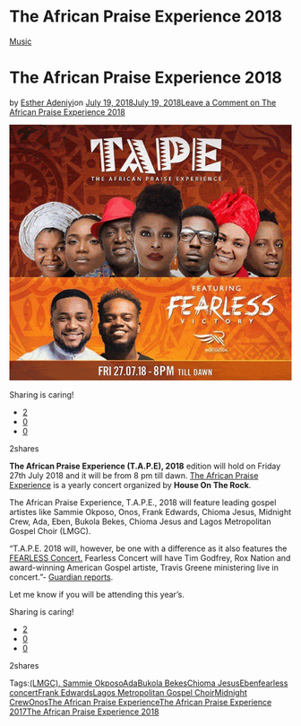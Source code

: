 # The African Praise Experience 2018

[Music](https://estheradeniyi.com/category/music/)
# The African Praise Experience 2018

by [Esther Adeniyi](https://estheradeniyi.com/author/esther-adeniyi/)on [July 19, 2018July 19, 2018](https://estheradeniyi.com/the-african-praise-experience-2018/)[Leave a Comment on The African Praise Experience 2018](https://estheradeniyi.com/the-african-praise-experience-2018/#respond)

![The African Praise Experience 2018](images\2018-The-African-Praise-Experience-TAPE.jpg)

Sharing is caring!

- [2](https://www.facebook.com/sharer/sharer.php?u=https%3A%2F%2Festheradeniyi.com%2Fthe-african-praise-experience-2018%2F&amp;t=The%20African%20Praise%20Experience%202018)
- [0](https://twitter.com/intent/tweet?text=The%20African%20Praise%20Experience%202018&amp;url=https%3A%2F%2Festheradeniyi.com%2Fthe-african-praise-experience-2018%2F)
- [0](#)

2shares

**The African Praise Experience (T.A.P.E), 2018** edition will hold on Friday 27th July 2018 and it will be from 8 pm till dawn. [The African Praise Experience](https://estheradeniyi.com/the-african-praise-experience-2017-by/) is a yearly concert organized by **House On The Rock**.

The African Praise Experience, T.A.P.E., 2018 will feature leading gospel artistes like Sammie Okposo, Onos, Frank Edwards, Chioma Jesus, Midnight Crew, Ada, Eben, Bukola Bekes, Chioma Jesus and Lagos Metropolitan Gospel Choir (LMGC).

&#x201C;T.A.P.E. 2018 will, however, be one with a difference as it also features the [FEARLESS Concert.](https://estheradeniyi.com/tim-godfreys-fearless-2017-concert-to/) Fearless Concert will have Tim Godfrey, Rox Nation and award-winning American Gospel artiste, Travis Greene ministering live in concert.&#x201D;- [Guardian reports](https://guardian.ng/life/music/frank-edwards-sammie-okposo-to-headline-the-african-praise-experience-2018/).

Let me know if you will be attending this year&#x2019;s.

Sharing is caring!

- [2](https://www.facebook.com/sharer/sharer.php?u=https%3A%2F%2Festheradeniyi.com%2Fthe-african-praise-experience-2018%2F&amp;t=The%20African%20Praise%20Experience%202018)
- [0](https://twitter.com/intent/tweet?text=The%20African%20Praise%20Experience%202018&amp;url=https%3A%2F%2Festheradeniyi.com%2Fthe-african-praise-experience-2018%2F)
- [0](#)

2shares

Tags:[(LMGC). Sammie Okposo](https://estheradeniyi.com/tag/lmgc-sammie-okposo/)[Ada](https://estheradeniyi.com/tag/ada/)[Bukola Bekes](https://estheradeniyi.com/tag/bukola-bekes/)[Chioma Jesus](https://estheradeniyi.com/tag/chioma-jesus/)[Eben](https://estheradeniyi.com/tag/eben/)[fearless concert](https://estheradeniyi.com/tag/fearless-concert/)[Frank Edwards](https://estheradeniyi.com/tag/frank-edwards/)[Lagos Metropolitan Gospel Choir](https://estheradeniyi.com/tag/lagos-metropolitan-gospel-choir/)[Midnight Crew](https://estheradeniyi.com/tag/midnight-crew/)[Onos](https://estheradeniyi.com/tag/onos/)[The African Praise Experience](https://estheradeniyi.com/tag/the-african-praise-experience/)[The African Praise Experience 2017](https://estheradeniyi.com/tag/the-african-praise-experience-2017/)[The African Praise Experience 2018](https://estheradeniyi.com/tag/the-african-praise-experience-2018/)